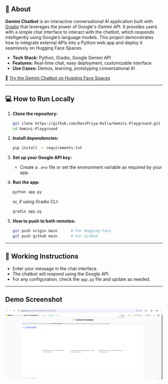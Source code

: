 ## 📝 About

**Gemini Chatbot** is an interactive conversational AI application built with [Gradio](https://gradio.app/) that leverages the power of Google's Gemini API. It provides users with a simple chat interface to interact with the chatbot, which responds intelligently using Google’s language models. This project demonstrates how to integrate external APIs into a Python web app and deploy it seamlessly on Hugging Face Spaces.

- **Tech Stack:** Python, Gradio, Google Gemini API
- **Features:** Real-time chat, easy deployment, customizable interface
- **Use Cases:** Demos, learning, prototyping conversational AI

🚀 [Try the Gemini Chatbot on Hugging Face Spaces](https://huggingface.co/spaces/DeviPriyaK/Gemini-Playground)

---

## 💻 How to Run Locally

1. **Clone the repository:**
   ```bash
   git clone https://github.com/DeviPriya-Kolla/Gemini-Playground.git
   cd Gemini-Playground
   ```

2. **Install dependencies:**
   ```bash
   pip install -r requirements.txt
   ```

3. **Set up your Google API key:**
   - Create a `.env` file or set the environment variable as required by your app.

4. **Run the app:**
   ```bash
   python app.py
   ```
   or, if using Gradio CLI:
   ```bash
   gradio app.py
   ```
5. **How to push to both remotes:**
   ```bash
   git push origin main      # For Hugging Face
   git push github main      # For GitHub
   ```
---

## 📝 Working Instructions

- Enter your message in the chat interface.
- The chatbot will respond using the Google API.
- For any configuration, check the `app.py` file and update as needed.

---

## Demo Screenshot
![Gemini Chatbot Demo](/Gemini%20Chatbot%20Interface.png)

<!-- For Hugging Face README only: -->
<!-- <iframe src="https://huggingface.co/spaces/DeviPriyaK/Gemini-Playground?embed=true" width="850" height="450"></iframe> -->